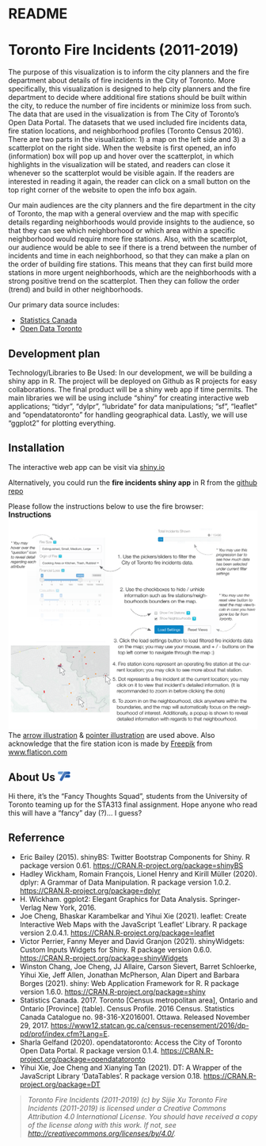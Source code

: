 README
================

# Toronto Fire Incidents (2011-2019)

The purpose of this visualization is to inform the city planners and the
fire department about details of fire incidents in the City of Toronto.
More specifically, this visualization is designed to help city planners
and the fire department to decide where additional fire stations should
be built within the city, to reduce the number of fire incidents or
minimize loss from such. The data that are used in the visualization is
from The City of Toronto’s Open Data Portal. The datasets that we used
included fire incidents data, fire station locations, and neighborhood
profiles (Toronto Census 2016). There are two parts in the
visualization: 1) a map on the left side and 3) a scatterplot on the
right side. When the website is first opened, an info (information) box
will pop up and hover over the scatterplot, in which highlights in the
visualization will be stated, and readers can close it whenever so the
scatterplot would be visible again. If the readers are interested in
reading it again, the reader can click on a small button on the top
right corner of the website to open the info box again.

Our main audiences are the city planners and the fire department in the
city of Toronto, the map with a general overview and the map with
specific details regarding neighborhoods would provide insights to the
audience, so that they can see which neighborhood or which area within a
specific neighborhood would require more fire stations. Also, with the
scatterplot, our audience would be able to see if there is a trend
between the number of incidents and time in each neighborhood, so that
they can make a plan on the order of building fire stations. This means
that they can first build more stations in more urgent neighborhoods,
which are the neighborhoods with a strong positive trend on the
scatterplot. Then they can follow the order (trend) and build in other
neighborhoods.

Our primary data source includes:

  - [Statistics
    Canada](https://www12.statcan.gc.ca/census-recensement/2016/rt-td/population-eng.cfm)
  - [Open Data
    Toronto](https://www.toronto.ca/city-government/data-research-maps/open-data/)

## Development plan

Technology/Libraries to Be Used: In our development, we will be building
a shiny app in R. The project will be deployed on Github as R projects
for easy collaborations. The final product will be a shiny web app if
time permits. The main libraries we will be using include “shiny” for
creating interactive web applications; “tidyr”, “dylpr”, “lubridate” for
data manipulations; “sf”, “leaflet” and “opendatatoronto” for handling
geographical data. Lastly, we will use “ggplot2” for plotting
everything.

## Installation

The interactive web app can be visit via
[shiny.io](https://sijiexu.shinyapps.io/City_of_Toronto_fire_incidents_browser/)

Alternatively, you could run the **fire incidents shiny app** in R from 
the [github repo](https://github.com/JackXu2333/STA313_Final_Project) 

Please follow the instructions below to use the fire browser:
![Instructions](app/www/map-instructions.png) The [arrow
illustration](https://www.freepik.com/premium-vector/black-arrows-hand-drawing_11877923.htm)
& [pointer
illustration](https://www.freepik.com/premium-vector/pointer-cursor-mouse-icon_6896206.htm#page=1&query=pointers&position=32)
are used above. Also acknowledge that the fire station icon is made by
<a href="https://www.freepik.com" title="Freepik">Freepik</a> from
<a href="https://www.flaticon.com/" title="Flaticon">www.flaticon.com</a>

## About Us <img src="app/www/logo.png" width="25" height="auto">

Hi there, it’s the “Fancy Thoughts Squad”, students from the University
of Toronto teaming up for the STA313 final assignment. Hope anyone who
read this will have a “fancy” day (?)… I guess?

## Referrence

  - Eric Bailey (2015). shinyBS: Twitter Bootstrap Components for Shiny.
    R package version 0.61. <https://CRAN.R-project.org/package=shinyBS>
  - Hadley Wickham, Romain François, Lionel Henry and Kirill Müller
    (2020). dplyr: A Grammar of Data Manipulation. R package version
    1.0.2. <https://CRAN.R-project.org/package=dplyr>
  - H. Wickham. ggplot2: Elegant Graphics for Data Analysis.
    Springer-Verlag New York, 2016.
  - Joe Cheng, Bhaskar Karambelkar and Yihui Xie (2021). leaflet: Create
    Interactive Web Maps with the JavaScript ‘Leaflet’ Library. R
    package version 2.0.4.1.
    <https://CRAN.R-project.org/package=leaflet>
  - Victor Perrier, Fanny Meyer and David Granjon (2021). shinyWidgets:
    Custom Inputs Widgets for Shiny. R package version 0.6.0.
    <https://CRAN.R-project.org/package=shinyWidgets>
  - Winston Chang, Joe Cheng, JJ Allaire, Carson Sievert, Barret
    Schloerke, Yihui Xie, Jeff Allen, Jonathan McPherson, Alan Dipert
    and Barbara Borges (2021). shiny: Web Application Framework for R. R
    package version 1.6.0. <https://CRAN.R-project.org/package=shiny>
  - Statistics Canada. 2017. Toronto \[Census metropolitan area\],
    Ontario and Ontario \[Province\] (table). Census Profile. 2016
    Census. Statistics Canada Catalogue no. 98-316-X2016001. Ottawa.
    Released November 29, 2017.
    <https://www12.statcan.gc.ca/census-recensement/2016/dp-pd/prof/index.cfm?Lang=E>.
  - Sharla Gelfand (2020). opendatatoronto: Access the City of Toronto
    Open Data Portal. R package version 0.1.4.
    <https://CRAN.R-project.org/package=opendatatoronto>
  - Yihui Xie, Joe Cheng and Xianying Tan (2021). DT: A Wrapper of the
    JavaScript Library ‘DataTables’. R package version 0.18.
    <https://CRAN.R-project.org/package=DT>

> *Toronto Fire Incidents (2011-2019) (c) by Sijie Xu* *Toronto Fire
> Incidents (2011-2019) is licensed under a Creative Commons Attribution
> 4.0 International License.* *You should have received a copy of the
> license along with this work. If not, see
> <http://creativecommons.org/licenses/by/4.0/>.*
